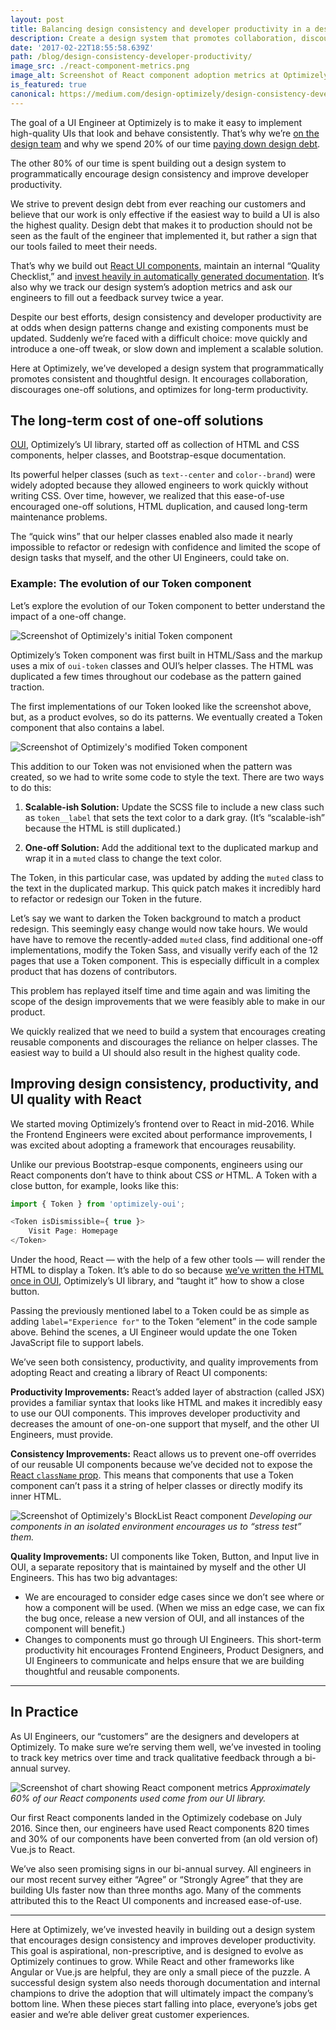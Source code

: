 ```yaml
---
layout: post
title: Balancing design consistency and developer productivity in a design system
description: Create a design system that promotes collaboration, discourages one-off solutions, and optimizes for long-term productivity.
date: '2017-02-22T18:55:58.639Z'
path: /blog/design-consistency-developer-productivity/
image_src: ./react-component-metrics.png
image_alt: Screenshot of React component adoption metrics at Optimizely
is_featured: true
canonical: https://medium.com/design-optimizely/design-consistency-developer-productivity-e6850d378fd6
---
```



The goal of a UI Engineer at Optimizely is to make it easy to implement high-quality UIs that look and behave consistently. That’s why we’re [on the design team](https://medium.com/design-optimizely/why-we-hire-ui-engineers-on-optimizely-s-design-team-b2a789553b79) and why we spend 20% of our time [paying down design debt](https://medium.com/design-optimizely/pay-down-design-debt-with-polish-day-867eb59dd83d).

The other 80% of our time is spent building out a design system to programmatically encourage design consistency and improve developer productivity.

We strive to prevent design debt from ever reaching our customers and believe that our work is only effective if the easiest way to build a UI is also the highest quality. Design debt that makes it to production should not be seen as the fault of the engineer that implemented it, but rather a sign that our tools failed to meet their needs.

That’s why we build out [React UI components](http://design.optimizely.com/docs/oui/22.5.1/react/), maintain an internal “Quality Checklist,” and [invest heavily in automatically generated documentation](https://github.com/optimizely/oui/issues/686). It’s also why we track our design system’s adoption metrics and ask our engineers to fill out a feedback survey twice a year.

Despite our best efforts, design consistency and developer productivity are at odds when design patterns change and existing components must be updated. Suddenly we’re faced with a difficult choice: move quickly and introduce a one-off tweak, or slow down and implement a scalable solution.

Here at Optimizely, we’ve developed a design system that programmatically promotes consistent and thoughtful design. It encourages collaboration, discourages one-off solutions, and optimizes for long-term productivity.

## The long-term cost of one-off solutions

[OUI](http://github.com/optimizely/oui), Optimizely’s UI library, started off as collection of HTML and CSS components, helper classes, and Bootstrap-esque documentation.

Its powerful helper classes (such as `text--center` and `color--brand`) were widely adopted because they allowed engineers to work quickly without writing CSS. Over time, however, we realized that this ease-of-use encouraged one-off solutions, HTML duplication, and caused long-term maintenance problems.

The “quick wins” that our helper classes enabled also made it nearly impossible to refactor or redesign with confidence and limited the scope of design tasks that myself, and the other UI Engineers, could take on.

### Example: The evolution of our Token component

Let’s explore the evolution of our Token component to better understand the impact of a one-off change.

![Screenshot of Optimizely's initial `Token` component](./token.png)

Optimizely’s Token component was first built in HTML/Sass and the markup uses a mix of `oui-token` classes and OUI’s helper classes. The HTML was duplicated a few times throughout our codebase as the pattern gained traction.

The first implementations of our Token looked like the screenshot above, but, as a product evolves, so do its patterns. We eventually created a Token component that also contains a label.

![Screenshot of Optimizely's modified `Token` component](./modified-token.png)

This addition to our Token was not envisioned when the pattern was created, so we had to write some code to style the text. There are two ways to do this:

1. **Scalable-ish Solution:** Update the SCSS file to include a new class such as `token__label` that sets the text color to a dark gray. (It’s “scalable-ish” because the HTML is still duplicated.)

2. **One-off Solution:** Add the additional text to the duplicated markup and wrap it in a `muted` class to change the text color.

The Token, in this particular case, was updated by adding the `muted` class to the text in the duplicated markup. This quick patch makes it incredibly hard to refactor or redesign our Token in the future.

Let’s say we want to darken the Token background to match a product redesign. This seemingly easy change would now take hours. We would have have to remove the recently-added `muted` class, find additional one-off implementations, modify the Token Sass, and visually verify each of the 12 pages that use a Token component. This is especially difficult in a complex product that has dozens of contributors.

This problem has replayed itself time and time again and was limiting the scope of the design improvements that we were feasibly able to make in our product.

We quickly realized that we need to build a system that encourages creating reusable components and discourages the reliance on helper classes. The easiest way to build a UI should also result in the highest quality code.

## Improving design consistency, productivity, and UI quality with React

We started moving Optimizely’s frontend over to React in mid-2016. While the Frontend Engineers were excited about performance improvements, I was excited about adopting a framework that encourages reusability.

Unlike our previous Bootstrap-esque components, engineers using our React components don’t have to think about CSS *or* HTML. A Token with a close button, for example, looks like this:

```js
import { Token } from 'optimizely-oui';

<Token isDismissible={ true }>
    Visit Page: Homepage
</Token>
```

Under the hood, React — with the help of a few other tools — will render the HTML to display a Token. It’s able to do so because [we’ve written the HTML once in OUI](https://github.com/optimizely/oui/blob/77e7394a2d7fc2915eff3dfaacc63e4c8dc9e24f/src/components/Token/index.js), Optimizely’s UI library, and “taught it” how to show a close button.

Passing the previously mentioned label to a Token could be as simple as adding `label="Experience for"` to the Token “element” in the code sample above. Behind the scenes, a UI Engineer would update the one Token JavaScript file to support labels.

We’ve seen both consistency, productivity, and quality improvements from adopting React and creating a library of React UI components:

**Productivity Improvements:** React’s added layer of abstraction (called JSX) provides a familiar syntax that looks like HTML and makes it incredibly easy to use our OUI components. This improves developer productivity and decreases the amount of one-on-one support that myself, and the other UI Engineers, must provide.

**Consistency Improvements:** React allows us to prevent one-off overrides of our reusable UI components because we’ve decided not to expose the [React `className` prop](https://facebook.github.io/react/docs/dom-elements.html). This means that components that use a Token component can’t pass it a string of helper classes or directly modify its inner HTML.

![Screenshot of Optimizely's BlockList React component](./blocklist.png)
*Developing our components in an isolated environment encourages us to “stress test” them.*

**Quality Improvements:** UI components like Token, Button, and Input live in OUI, a separate repository that is maintained by myself and the other UI Engineers. This has two big advantages:

* We are encouraged to consider edge cases since we don’t see where or how a component will be used. (When we miss an edge case, we can fix the bug once, release a new version of OUI, and all instances of the component will benefit.)
* Changes to components must go through UI Engineers. This short-term productivity hit encourages Frontend Engineers, Product Designers, and UI Engineers to communicate and helps ensure that we are building thoughtful and reusable components.

***

## In Practice

As UI Engineers, our “customers” are the designers and developers at Optimizely. To make sure we’re serving them well, we’ve invested in tooling to track key metrics over time and track qualitative feedback through a bi-annual survey.

![Screenshot of chart showing React component metrics](./react-component-metrics.png)
*Approximately 60% of our React components used come from our UI library.*

Our first React components landed in the Optimizely codebase on July 2016. Since then, our engineers have used React components 820 times and 30% of our components have been converted from (an old version of) Vue.js to React.

We’ve also seen promising signs in our bi-annual survey. All engineers in our most recent survey either “Agree” or “Strongly Agree” that they are building UIs faster now than three months ago. Many of the comments attributed this to the React UI components and increased ease-of-use.

***

Here at Optimizely, we’ve invested heavily in building out a design system that encourages design consistency and improves developer productivity. This goal is aspirational, non-prescriptive, and is designed to evolve as Optimizely continues to grow. While React and other frameworks like Angular or Vue.js are helpful, they are only a small piece of the puzzle. A successful design system also needs thorough documentation and internal champions to drive the adoption that will ultimately impact the company’s bottom line. When these pieces start falling into place, everyone’s jobs get easier and we’re able deliver great customer experiences.
